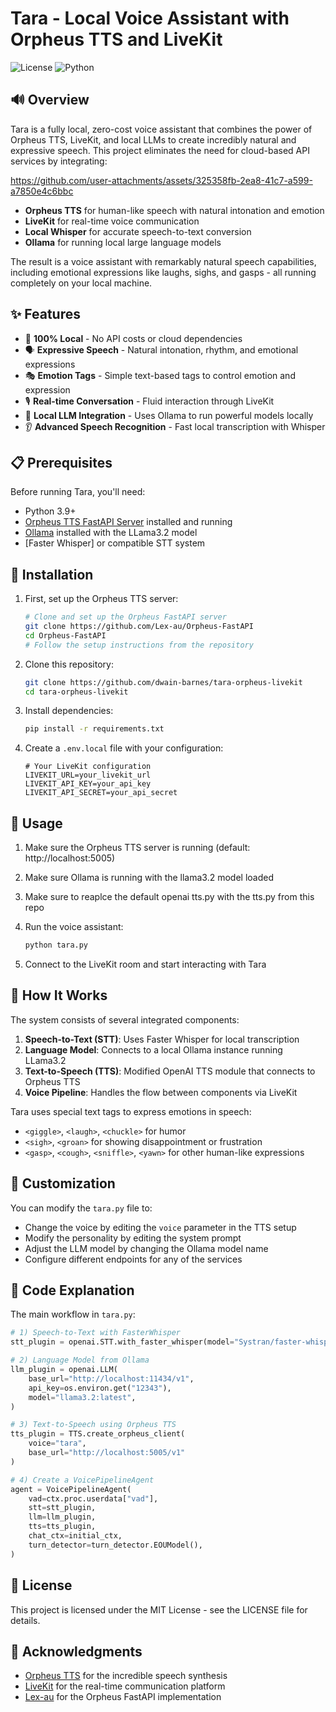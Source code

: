 # Tara - Local Voice Assistant with Orpheus TTS and LiveKit

![License](https://img.shields.io/badge/license-MIT-green)
![Python](https://img.shields.io/badge/python-3.9%2B-blue)

## 🔊 Overview

Tara is a fully local, zero-cost voice assistant that combines the power of Orpheus TTS, LiveKit, and local LLMs to create incredibly natural and expressive speech. This project eliminates the need for cloud-based API services by integrating:

https://github.com/user-attachments/assets/325358fb-2ea8-41c7-a599-a7850e4c6bbc


- **Orpheus TTS** for human-like speech with natural intonation and emotion
- **LiveKit** for real-time voice communication
- **Local Whisper** for accurate speech-to-text conversion
- **Ollama** for running local large language models

The result is a voice assistant with remarkably natural speech capabilities, including emotional expressions like laughs, sighs, and gasps - all running completely on your local machine.

## ✨ Features

- 🎯 **100% Local** - No API costs or cloud dependencies
- 🗣️ **Expressive Speech** - Natural intonation, rhythm, and emotional expressions
- 🎭 **Emotion Tags** - Simple text-based tags to control emotion and expression
- 🎙️ **Real-time Conversation** - Fluid interaction through LiveKit
- 🧠 **Local LLM Integration** - Uses Ollama to run powerful models locally
- 👂 **Advanced Speech Recognition** - Fast local transcription with Whisper

## 📋 Prerequisites

Before running Tara, you'll need:

- Python 3.9+
- [Orpheus TTS FastAPI Server](https://github.com/Lex-au/Orpheus-FastAPI) installed and running
- [Ollama](https://ollama.ai/) installed with the LLama3.2 model
- [Faster Whisper] or compatible STT system

## 🚀 Installation

1. First, set up the Orpheus TTS server:
   ```bash
   # Clone and set up the Orpheus FastAPI server
   git clone https://github.com/Lex-au/Orpheus-FastAPI
   cd Orpheus-FastAPI
   # Follow the setup instructions from the repository
   ```

2. Clone this repository:
   ```bash
   git clone https://github.com/dwain-barnes/tara-orpheus-livekit
   cd tara-orpheus-livekit
   ```

3. Install dependencies:
   ```bash
   pip install -r requirements.txt
   ```

4. Create a `.env.local` file with your configuration:
   ```
   # Your LiveKit configuration
   LIVEKIT_URL=your_livekit_url
   LIVEKIT_API_KEY=your_api_key
   LIVEKIT_API_SECRET=your_api_secret
   ```

## 💬 Usage

1. Make sure the Orpheus TTS server is running (default: http://localhost:5005)
2. Make sure Ollama is running with the llama3.2 model loaded
3. Make sure to reaplce the default openai tts.py with the tts.py from this repo 
4. Run the voice assistant:
   ```bash
   python tara.py
   ```

5. Connect to the LiveKit room and start interacting with Tara

## 🔧 How It Works

The system consists of several integrated components:

1. **Speech-to-Text (STT)**: Uses Faster Whisper for local transcription
2. **Language Model**: Connects to a local Ollama instance running LLama3.2
3. **Text-to-Speech (TTS)**: Modified OpenAI TTS module that connects to Orpheus TTS
4. **Voice Pipeline**: Handles the flow between components via LiveKit

Tara uses special text tags to express emotions in speech:
- `<giggle>`, `<laugh>`, `<chuckle>` for humor
- `<sigh>`, `<groan>` for showing disappointment or frustration
- `<gasp>`, `<cough>`, `<sniffle>`, `<yawn>` for other human-like expressions

## 🔄 Customization

You can modify the `tara.py` file to:
- Change the voice by editing the `voice` parameter in the TTS setup
- Modify the personality by editing the system prompt
- Adjust the LLM model by changing the Ollama model name
- Configure different endpoints for any of the services

## 📝 Code Explanation

The main workflow in `tara.py`:

```python
# 1) Speech-to-Text with FasterWhisper
stt_plugin = openai.STT.with_faster_whisper(model="Systran/faster-whisper-large-v3")

# 2) Language Model from Ollama
llm_plugin = openai.LLM(
    base_url="http://localhost:11434/v1",
    api_key=os.environ.get("12343"),
    model="llama3.2:latest",
)

# 3) Text-to-Speech using Orpheus TTS
tts_plugin = TTS.create_orpheus_client(
    voice="tara",
    base_url="http://localhost:5005/v1" 
)

# 4) Create a VoicePipelineAgent
agent = VoicePipelineAgent(
    vad=ctx.proc.userdata["vad"],
    stt=stt_plugin,
    llm=llm_plugin,
    tts=tts_plugin,
    chat_ctx=initial_ctx,
    turn_detector=turn_detector.EOUModel(),
)
```



## 📜 License

This project is licensed under the MIT License - see the LICENSE file for details.

## 🙏 Acknowledgments

- [Orpheus TTS](https://github.com/canopyai/Orpheus-TTS) for the incredible speech synthesis
- [LiveKit](https://livekit.io/) for the real-time communication platform
- [Lex-au](https://github.com/Lex-au/Orpheus-FastAPI) for the Orpheus FastAPI implementation
